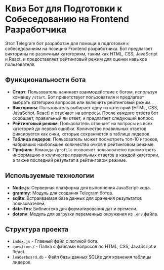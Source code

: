 # Квиз Бот для Подготовки к Собеседованию на Frontend Разработчика

Этот Telegram бот разработан для помощи в подготовке к собеседованиям на позицию Frontend разработчика. Бот предлагает викторины по различным категориям, таким как HTML, CSS, JavaScript и React, и предоставляет рейтинговый режим для оценки навыков пользователя.

## Функциональности бота
- **Старт**: Пользователь начинает взаимодействие с ботом, используя команду `/start`. Бот приветствует пользователя и предлагает выбрать категорию вопросов или включить рейтинговый режим.
- **Викторины**: Пользователь выбирает одну из категорий (HTML, CSS, JavaScript, React) и отвечает на вопросы. После каждого ответа бот сообщает, правильный ли ответ, и предлагает следующий вопрос.
- **Рейтинговый режим**: Пользователь отвечает на вопросы из всех категорий до первой ошибки. Количество правильных ответов фиксируется как очки, которые сохраняются в таблице лидеров.
- **Таблица лидеров**: Пользователь может посмотреть топ-10 игроков, набравших наибольшее количество очков в рейтинговом режиме.
- **Профиль**: Команда `/profile` позволяет пользователю просмотреть информацию о количестве правильных ответов в каждой категории, а также последний результат в рейтинговом режиме.

## Используемые технологии
- **Node.js**: Серверная платформа для выполнения JavaScript-кода.
- **grammy**: Модуль для создания Telegram ботов.
- **sqlite**: Встраиваемая база данных для хранения результатов пользователей.
- **date-fns**: Библиотека для форматирования дат и времени.
- **dotenv**: Модуль для загрузки переменных окружения из `.env` файла.

## Структура проекта
- `index.js` - Главный файл с логикой бота.
- `questions/` - Папка с файлами вопросов по HTML, CSS, JavaScript и React.
- `leaderboard.db` - Файл базы данных SQLite для хранения таблицы лидеров.